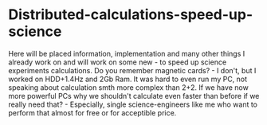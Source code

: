# Distributed-calculations-speed-up-science
Here will be placed information, implementation and many other things I already work on and will work on some new - to speed up science experiments calculations. Do you remember magnetic cards? - I don't, but I worked on HDD+1.4Hz and 2Gb Ram. It was hard to even run my PC, not speaking about calculation smth more complex than 2+2. If we have now more powerful PCs why we shouldn't calculate even faster than before if we really need that? - Especially, single science-engineers like me who want to perform that almost for free or for acceptible price.
